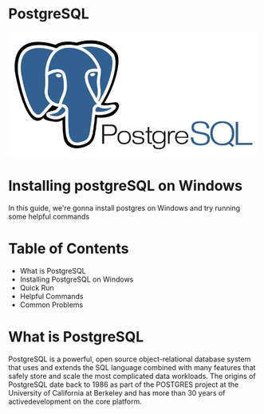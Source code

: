 # PostgreSQL

<img src="imageholder/postgresLogo.jpeg" width="500" height="250">

# Installing postgreSQL on Windows

In this guide, we're gonna install postgres on Windows and try running some helpful commands

# Table of Contents

* What is PostgreSQL
* Installing PostgreSQL on Windows
* Quick Run
* Helpful Commands
* Common Problems

# What is PostgreSQL

PostgreSQL is a powerful, open source object-relational database system that uses and extends the SQL language combined with many features that safely store and scale the most complicated data workloads. The origins of PostgreSQL date back to 1986 as part of the POSTGRES project at the University of California at Berkeley and has more than 30 years of activedevelopment on the core platform.


